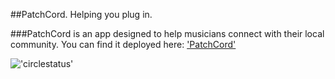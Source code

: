 ##PatchCord. Helping you plug in.

###PatchCord is an app designed to help musicians connect with their local community. You can find it deployed here: ['PatchCord'](http://patchcord.herokuapp.com/)



!['circlestatus'](https://circleci.com/gh/nyc-purple-martins-2015/patch_cord.svg?style=shield&circle-token=:circle-token)


